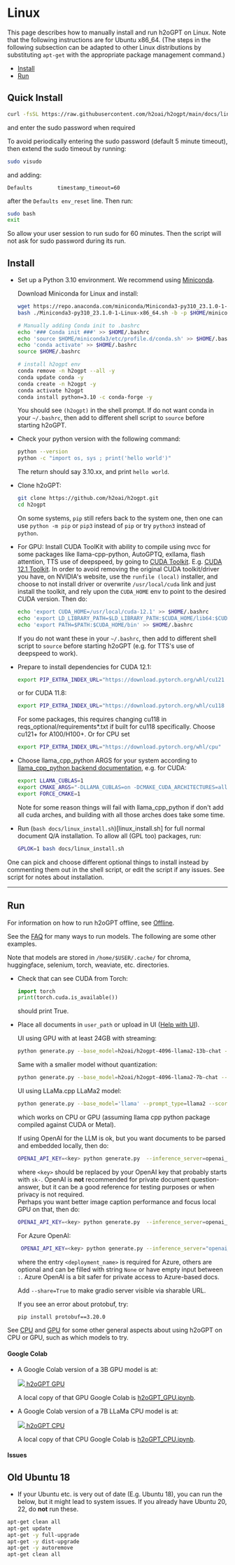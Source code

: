 # Linux

This page describes how to manually install and run h2oGPT on Linux. Note that the following instructions are for Ubuntu x86_64. (The steps in the following subsection can be adapted to other Linux distributions by substituting `apt-get` with the appropriate package management command.)

- [Install](#install)
- [Run](#run)

## Quick Install

```bash
curl -fsSL https://raw.githubusercontent.com/h2oai/h2ogpt/main/docs/linux_install_full.sh | bash
```
and enter the sudo password when required

To avoid periodically entering the sudo password (default 5 minute timeout), then extend the sudo timeout by running:
```bash
sudo visudo
```
and adding:
```
Defaults        timestamp_timeout=60
```
after the `Defaults env_reset` line.  Then run:
```bash
sudo bash
exit
```
So allow your user session to run sudo for 60 minutes. Then the script will not ask for sudo password during its run.

## Install

* Set up a Python 3.10 environment. We recommend using [Miniconda](https://docs.conda.io/projects/miniconda/en/latest/).

  Download Miniconda for Linux and install:
  ```bash
  wget https://repo.anaconda.com/miniconda/Miniconda3-py310_23.1.0-1-Linux-x86_64.sh
  bash ./Miniconda3-py310_23.1.0-1-Linux-x86_64.sh -b -p $HOME/miniconda3

  # Manually adding Conda init to .bashrc
  echo '### Conda init ###' >> $HOME/.bashrc
  echo 'source $HOME/miniconda3/etc/profile.d/conda.sh' >> $HOME/.bashrc
  echo 'conda activate' >> $HOME/.bashrc
  source $HOME/.bashrc

  # install h2ogpt env
  conda remove -n h2ogpt --all -y
  conda update conda -y
  conda create -n h2ogpt -y
  conda activate h2ogpt
  conda install python=3.10 -c conda-forge -y
  ```
  You should see `(h2ogpt)` in the shell prompt.  If do not want conda in your `~/.bashrc`, then add to different shell script to `source` before starting h2oGPT.

* Check your python version with the following command:
  ```bash
  python --version
  python -c "import os, sys ; print('hello world')"
  ```
  The return should say 3.10.xx, and print `hello world`.

* Clone h2oGPT:
  ```bash
  git clone https://github.com/h2oai/h2ogpt.git
  cd h2ogpt
  ```
  On some systems, `pip` still refers back to the system one, then one can use `python -m pip` or `pip3` instead of `pip` or try `python3` instead of `python`.

* For GPU: Install CUDA ToolKit with ability to compile using nvcc for some packages like llama-cpp-python, AutoGPTQ, exllama, flash attention, TTS use of deepspeed, by going to [CUDA Toolkit](INSTALL.md#install-cuda-toolkit).  E.g. [CUDA 12.1 Toolkit](https://developer.nvidia.com/cuda-12-1-1-download-archive).  In order to avoid removing the original CUDA toolkit/driver you have, on NVIDIA's website, use the `runfile (local)` installer, and choose to not install driver or overwrite `/usr/local/cuda` link and just install the toolkit, and rely upon the `CUDA_HOME` env to point to the desired CUDA version.  Then do:
  ```bash
  echo 'export CUDA_HOME=/usr/local/cuda-12.1' >> $HOME/.bashrc
  echo 'export LD_LIBRARY_PATH=$LD_LIBRARY_PATH:$CUDA_HOME/lib64:$CUDA_HOME/extras/CUPTI/lib64' >> $HOME/.bashrc
  echo 'export PATH=$PATH:$CUDA_HOME/bin' >> $HOME/.bashrc
  ```
  If you do not want these in your `~/.bashrc`, then add to different shell script to `source` before starting h2oGPT (e.g. for TTS's use of deepspeed to work).
  
* Prepare to install dependencies for CUDA 12.1:
   ```bash
   export PIP_EXTRA_INDEX_URL="https://download.pytorch.org/whl/cu121 https://huggingface.github.io/autogptq-index/whl/cu121"
   ```
  or for CUDA 11.8:
   ```bash
   export PIP_EXTRA_INDEX_URL="https://download.pytorch.org/whl/cu118 https://huggingface.github.io/autogptq-index/whl/cu118"
   ```
  For some packages, this requires changing cu118 in reqs_optional/requirements*.txt if built for cu118 specifically. 
  Choose cu121+ for A100/H100+.  Or for CPU set
   ```bash
   export PIP_EXTRA_INDEX_URL="https://download.pytorch.org/whl/cpu"
   ```

* Choose llama_cpp_python ARGS for your system according to [llama_cpp_python backend documentation](https://github.com/abetlen/llama-cpp-python?tab=readme-ov-file#supported-backends), e.g. for CUDA:
   ```bash
   export LLAMA_CUBLAS=1
   export CMAKE_ARGS="-DLLAMA_CUBLAS=on -DCMAKE_CUDA_ARCHITECTURES=all"
   export FORCE_CMAKE=1
   ```
  Note for some reason things will fail with llama_cpp_python if don't add all cuda arches, and building with all those arches does take some time.
* Run (`bash docs/linux_install.sh`)[linux_install.sh] for full normal document Q/A installation.  To allow all (GPL too) packages, run:
    ```bash
    GPLOK=1 bash docs/linux_install.sh
    ```
One can pick and choose different optional things to install instead by commenting them out in the shell script, or edit the script if any issues.  See script for notes about installation.

---

## Run

For information on how to run h2oGPT offline, see [Offline](README_offline.md#tldr).

See the [FAQ](FAQ.md#adding-models) for many ways to run models.  The following are some other examples.

Note that models are stored in `/home/$USER/.cache/` for chroma, huggingface, selenium, torch, weaviate, etc. directories.

* Check that can see CUDA from Torch:
   ```python
   import torch
   print(torch.cuda.is_available())
   ```
    should print True.

* Place all documents in `user_path` or upload in UI ([Help with UI](README_ui.md)).

  UI using GPU with at least 24GB with streaming:
  ```bash
  python generate.py --base_model=h2oai/h2ogpt-4096-llama2-13b-chat --load_8bit=True  --score_model=None --langchain_mode='UserData' --user_path=user_path
  ```
  Same with a smaller model without quantization:
  ```bash
  python generate.py --base_model=h2oai/h2ogpt-4096-llama2-7b-chat --score_model=None --langchain_mode='UserData' --user_path=user_path
  ```
  UI using LLaMa.cpp LLaMa2 model:
  ```bash
  python generate.py --base_model='llama' --prompt_type=llama2 --score_model=None --langchain_mode='UserData' --user_path=user_path --model_path_llama=https://huggingface.co/TheBloke/Llama-2-7b-Chat-GGUF/resolve/main/llama-2-7b-chat.Q6_K.gguf?download=true --max_seq_len=4096
  ```
  which works on CPU or GPU (assuming llama cpp python package compiled against CUDA or Metal).

  If using OpenAI for the LLM is ok, but you want documents to be parsed and embedded locally, then do:
  ```bash
  OPENAI_API_KEY=<key> python generate.py  --inference_server=openai_chat --base_model=gpt-3.5-turbo --score_model=None
  ```
  where `<key>` should be replaced by your OpenAI key that probably starts with `sk-`.  OpenAI is **not** recommended for private document question-answer, but it can be a good reference for testing purposes or when privacy is not required.  
  Perhaps you want better image caption performance and focus local GPU on that, then do:
  ```bash
  OPENAI_API_KEY=<key> python generate.py  --inference_server=openai_chat --base_model=gpt-3.5-turbo --score_model=None --captions_model=Salesforce/blip2-flan-t5-xl
  ```
  For Azure OpenAI:
  ```bash
   OPENAI_API_KEY=<key> python generate.py --inference_server="openai_azure_chat:<deployment_name>:<base_url>:<api_version>" --base_model=gpt-3.5-turbo --h2ocolors=False --langchain_mode=UserData
   ```
  where the entry `<deployment_name>` is required for Azure, others are optional and can be filled with string `None` or have empty input between `:`.  Azure OpenAI is a bit safer for private access to Azure-based docs.
  
  Add `--share=True` to make gradio server visible via sharable URL.
 
  If you see an error about protobuf, try:
  ```bash
  pip install protobuf==3.20.0
  ```

See [CPU](README_CPU.md) and [GPU](README_GPU.md) for some other general aspects about using h2oGPT on CPU or GPU, such as which models to try.

#### Google Colab

* A Google Colab version of a 3B GPU model is at:

  [![](https://colab.research.google.com/assets/colab-badge.svg) h2oGPT GPU](https://colab.research.google.com/drive/143-KFHs2iCqXTQLI2pFCDiR69z0dR8iE?usp=sharing)

  A local copy of that GPU Google Colab is [h2oGPT_GPU.ipynb](h2oGPT_GPU.ipynb).

* A Google Colab version of a 7B LLaMa CPU model is at:

  [![](https://colab.research.google.com/assets/colab-badge.svg) h2oGPT CPU](https://colab.research.google.com/drive/13RiBdAFZ6xqDwDKfW6BG_-tXfXiqPNQe?usp=sharing)

  A local copy of that CPU Google Colab is [h2oGPT_CPU.ipynb](h2oGPT_CPU.ipynb).

#### Issues

## Old Ubuntu 18

* If your Ubuntu etc. is very out of date (E.g. Ubuntu 18), you can run the below, but it might lead to system issues.  If you already have Ubuntu 20, 22, do **not** run these.
```bash
apt-get clean all
apt-get update
apt-get -y full-upgrade
apt-get -y dist-upgrade
apt-get -y autoremove
apt-get clean all
```

